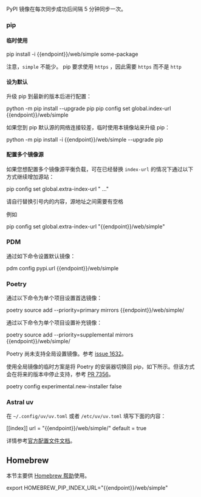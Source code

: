 PyPI 镜像在每次同步成功后间隔 5 分钟同步一次。

### pip

#### 临时使用

<tmpl z-lang="bash">
pip install -i {{endpoint}}/web/simple some-package
</tmpl>

注意，`simple` 不能少。
pip 要求使用 `https` ，因此需要 `https` 而不是 `http`

#### 设为默认

升级 pip 到最新的版本后进行配置：

<tmpl z-lang="bash">
python -m pip install --upgrade pip
pip config set global.index-url {{endpoint}}/web/simple
</tmpl>

如果您到 pip 默认源的网络连接较差，临时使用本镜像站来升级 pip：

<tmpl z-lang="bash">
python -m pip install -i {{endpoint}}/web/simple --upgrade pip
</tmpl>

#### 配置多个镜像源

如果您想配置多个镜像源平衡负载，可在已经替换 `index-url` 的情况下通过以下方式继续增加源站：

<tmpl z-lang="bash">
pip config set global.extra-index-url "<url1> <url2>..."
</tmpl>

请自行替换引号内的内容，源地址之间需要有空格

例如

<tmpl z-lang="bash">
pip config set global.extra-index-url "{{endpoint}}/web/simple"
</tmpl>

### PDM

通过如下命令设置默认镜像：

<tmpl z-lang="bash">
pdm config pypi.url {{endpoint}}/web/simple
</tmpl>

### Poetry

通过以下命令为单个项目设置首选镜像：

<tmpl z-lang="bash">
poetry source add --priority=primary mirrors {{endpoint}}/web/simple/
</tmpl>

通过以下命令为单个项目设置补充镜像：

<tmpl z-lang="bash">
poetry source add --priority=supplemental mirrors {{endpoint}}/web/simple/
</tmpl>

Poetry 尚未支持全局设置镜像。参考 [issue 1632](https://github.com/python-poetry/poetry/issues/1632)。

使用全局镜像的临时方案是将 Poetry 的安装器切换回 pip，如下所示。但该方式会在将来的版本中停止支持，参考 [PR 7356](https://github.com/python-poetry/poetry/pull/7356)。

<tmpl z-lang="bash">
poetry config experimental.new-installer false
</tmpl>

### Astral uv

在 `~/.config/uv/uv.toml` 或者 `/etc/uv/uv.toml` 填写下面的内容：

<tmpl z-lang="toml">
[[index]]
url = "{{endpoint}}/web/simple/"
default = true
</tmpl>

详情参考[官方配置文件文档](https://docs.astral.sh/uv/configuration/files/)。

## Homebrew

本节主要供 [Homebrew 帮助](../homebrew/)使用。

<tmpl z-lang="bash">
export HOMEBREW_PIP_INDEX_URL="{{endpoint}}/web/simple"
</tmpl>
